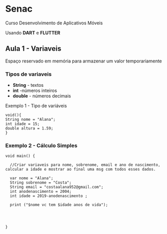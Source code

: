 # Senac
Curso Desenvolvimento de Aplicativos Móveis 

Usando **DART** e **FLUTTER**

## Aula 1 - Variaveis

Espaço reservado em memória para armazenar um valor temporariamente 

### Tipos de variaveis 
- **String** - textos
- **int** -números inteiros
- **double** - números decimais

Exemplo 1 - Tipo de variáveis

```
void(){
String nome = "Alana";
int idade = 15;
double altura = 1.59;
}
```

### Exemplo 2 - Cálculo Simples

```
void main() {
 
  //Criar variaveis para nome, sobrenome, email e ano de nascimento, calcular a idade e mostrar ao final uma msg com todos esses dados.
  
  var nome = "Alana";
  String sobrenome = "Costa";
  String email = "costaalana952@gmail.com";
  int anodenascimento = 2004;
  int idade = 2019-anodenascimento ;
  
  print ("$nome vc tem $idade anos de vida");
  



}

